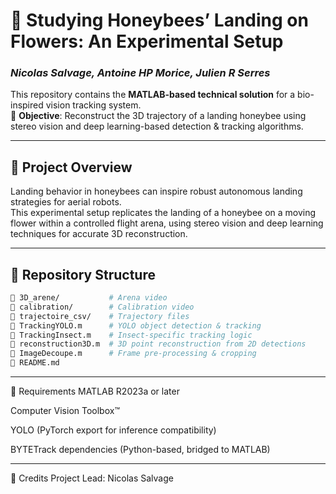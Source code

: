# 🐝 Studying Honeybees’ Landing on Flowers: An Experimental Setup
### _Nicolas Salvage, Antoine HP Morice, Julien R Serres_

This repository contains the **MATLAB-based technical solution** for a bio-inspired vision tracking system.  
🎯 **Objective**: Reconstruct the 3D trajectory of a landing honeybee using stereo vision and deep learning-based detection & tracking algorithms.

---

## 🚀 Project Overview

Landing behavior in honeybees can inspire robust autonomous landing strategies for aerial robots.  
This experimental setup replicates the landing of a honeybee on a moving flower within a controlled flight arena, using stereo vision and deep learning techniques for accurate 3D reconstruction.

---

## 📂 Repository Structure

```bash
📁 3D_arene/           # Arena video
📁 calibration/        # Calibration video
📁 trajectoire_csv/    # Trajectory files
📄 TrackingYOLO.m      # YOLO object detection & tracking
📄 TrackingInsect.m    # Insect-specific tracking logic
📄 reconstruction3D.m  # 3D point reconstruction from 2D detections
📄 ImageDecoupe.m      # Frame pre-processing & cropping
📄 README.md

```
---
🧰 Requirements
MATLAB R2023a or later

Computer Vision Toolbox™

YOLO (PyTorch export for inference compatibility)

BYTETrack dependencies (Python-based, bridged to MATLAB)

---

👤 Credits
Project Lead: Nicolas Salvage
